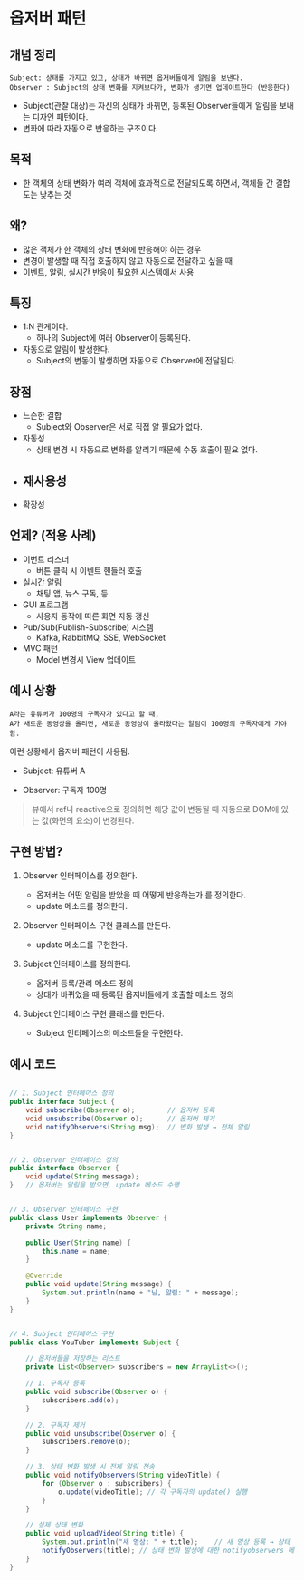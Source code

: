 # 옵저버 패턴 



## 개념 정리
    Subject: 상태를 가지고 있고, 상태가 바뀌면 옵저버들에게 알림을 보낸다. 
    Observer : Subject의 상태 변화를 지켜보다가, 변화가 생기면 업데이트한다 (반응한다)

- Subject(관찰 대상)는 자신의 상태가 바뀌면, 등록된 Observer들에게 알림을 보내는 디자인 패턴이다. 
- 	변화에 따라 자동으로 반응하는 구조이다. 

## 목적
- 한 객체의 상태 변화가 여러 객체에 효과적으로 전달되도록 하면서, 객체들 간 결합도는 낮추는 것

## 왜? 
- 많은 객체가 한 객체의 상태 변화에 반응해야 하는 경우 
- 변경이 발생할 때 직접 호출하지 않고 자동으로 전달하고 싶을 때 
- 이벤트, 알림, 실시간 반응이 필요한 시스템에서 사용 


## 특징
- 1:N 관계이다.
    - 하나의 Subject에 여러 Observer이 등록된다.
- 자동으로 알림이 발생한다. 
    - Subject의 변동이 발생하면 자동으로 Observer에 전달된다. 

## 장점
- 느슨한 결합
    - Subject와 Observer은 서로 직접 알 필요가 없다. 
- 자동성
    - 상태 변경 시 자동으로 변화를 알리기 때문에 수동 호출이 필요 없다. 
- 재사용성
    - 
- 확장성

## 언제? (적용 사례)
- 이번트 리스너
    - 버튼 클릭 시 이벤트 핸들러 호출
- 실시간 알림
    - 채팅 앱, 뉴스 구독, 등
- GUI 프로그램
    - 사용자 동작에 따른 화면 자동 갱신
- Pub/Sub(Publish-Subscribe) 시스템
    - Kafka, RabbitMQ, SSE, WebSocket
- MVC 패턴
    - Model 변경시 View 업데이트

## 예시 상황
    A라는 유튜버가 100명의 구독자가 있다고 할 때, 
    A가 새로운 동영상을 올리면, 새로운 동영상이 올라왔다는 알림이 100명의 구독자에게 가야함.

이런 상황에서 옵저버 패턴이 사용됨.

- Subject: 유튜버 A

- Observer: 구독자 100명 

>뷰에서 ref나 reactive으로 정의하면 해당 값이 변동될 때 자동으로 DOM에 있는 값(화면의 요소)이 변경된다. 



## 구현 방법?
1. Observer 인터페이스를 정의한다. 
    - 옵저버는 어떤 알림을 받았을 때 어떻게 반응하는가 를 정의한다. 
    - update 메소드를 정의한다. 
    
2. Observer 인터페이스 구현 클래스를 만든다. 
    - update 메소드를 구현한다. 

3. Subject 인터페이스를 정의한다. 
    - 옵저버 등록/관리 메소드 정의
    - 상태가 바뀌었을 때 등록된 옵저버들에게 호출할 메소드 정의

4. Subject 인터페이스 구현 클래스를 만든다. 
    - Subject 인터페이스의 메소드들을 구현한다. 

## 예시 코드 

```java

// 1. Subject 인터페이스 정의
public interface Subject {
    void subscribe(Observer o);        // 옵저버 등록
    void unsubscribe(Observer o);      // 옵저버 제거
    void notifyObservers(String msg);  // 변화 발생 → 전체 알림
}


// 2. Observer 인터페이스 정의 
public interface Observer {
    void update(String message);
}   // 옵저버는 알림을 받으면, update 메소드 수행 


// 3. Observer 인터페이스 구현
public class User implements Observer {
    private String name;

    public User(String name) {
        this.name = name;
    }

    @Override
    public void update(String message) {
        System.out.println(name + "님, 알림: " + message);
    }
}


// 4. Subject 인터페이스 구현 
public class YouTuber implements Subject {

    // 옵저버들을 저장하는 리스트
    private List<Observer> subscribers = new ArrayList<>();

    // 1. 구독자 등록
    public void subscribe(Observer o) {
        subscribers.add(o);
    }

    // 2. 구독자 제거
    public void unsubscribe(Observer o) {
        subscribers.remove(o);
    }

    // 3. 상태 변화 발생 시 전체 알림 전송
    public void notifyObservers(String videoTitle) {
        for (Observer o : subscribers) {
            o.update(videoTitle); // 각 구독자의 update() 실행
        }
    }

    // 실제 상태 변화
    public void uploadVideo(String title) {
        System.out.println("새 영상: " + title);    // 새 영상 등록 → 상태 변화 발생
        notifyObservers(title); // 상태 변화 발생에 대한 notifyobservers 메소드 → 알림 발생
    }
}

```

